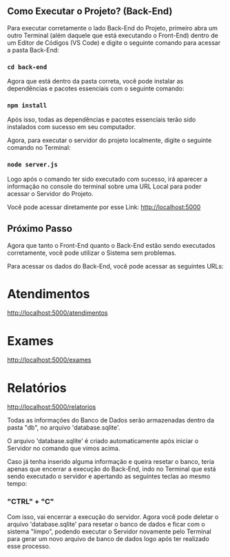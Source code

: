 ## Como Executar o Projeto? (Back-End)

Para executar corretamente o lado Back-End do Projeto, primeiro abra um outro Terminal (além daquele que está executando o Front-End) dentro de um Editor de Códigos (VS Code) e digite o seguinte comando para acessar a pasta Back-End:

### `cd back-end`

Agora que está dentro da pasta correta, você pode instalar as dependências e pacotes essenciais com o seguinte comando:

### `npm install`

Após isso, todas as dependências e pacotes essenciais terão sido instalados com sucesso em seu computador.

Agora, para executar o servidor do projeto localmente, digite o seguinte comando no Terminal:

### `node server.js`

Logo após o comando ter sido executado com sucesso, irá aparecer a informação no console do terminal sobre uma URL Local para poder acessar o Servidor do Projeto.

Você pode acessar diretamente por esse Link: [http://localhost:5000](http://localhost:5000)

## Próximo Passo

Agora que tanto o Front-End quanto o Back-End estão sendo executados corretamente, você pode utilizar o Sistema sem problemas.

Para acessar os dados do Back-End, você pode acessar as seguintes URLs:

# Atendimentos

[http://localhost:5000/atendimentos](http://localhost:5000/atendimentos)

# Exames

[http://localhost:5000/exames](http://localhost:5000/exames)

# Relatórios

[http://localhost:5000/relatorios](http://localhost:5000/relatorios)

Todas as informações do Banco de Dados serão armazenadas dentro da pasta "db", no arquivo 'database.sqlite'.

O arquivo 'database.sqlite' é criado automaticamente após iniciar o Servidor no comando que vimos acima.

Caso já tenha inserido alguma informação e queira resetar o banco, teria apenas que encerrar a execução do Back-End, indo no Terminal que está sendo executado o servidor e apertando as seguintes teclas ao mesmo tempo:

### "CTRL" + "C"

Com isso, vai encerrar a execução do servidor. Agora você pode deletar o arquivo 'database.sqlite' para resetar o banco de dados e ficar com o sistema "limpo", podendo executar o Servidor novamente pelo Terminal para gerar um novo arquivo de banco de dados logo após ter realizado esse processo.
